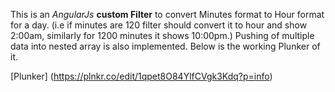 This is an *AngularJs* **custom Filter** to convert Minutes format to Hour format for a day.
(i.e if minutes are 120 filter should convert it to hour and show 2:00am, similarly for 1200 minutes it shows 10:00pm.)
Pushing of multiple data into nested array is also implemented.
Below is the working Plunker of it.

[Plunker] (https://plnkr.co/edit/1qpet8O84YlfCVgk3Kdq?p=info)
 

